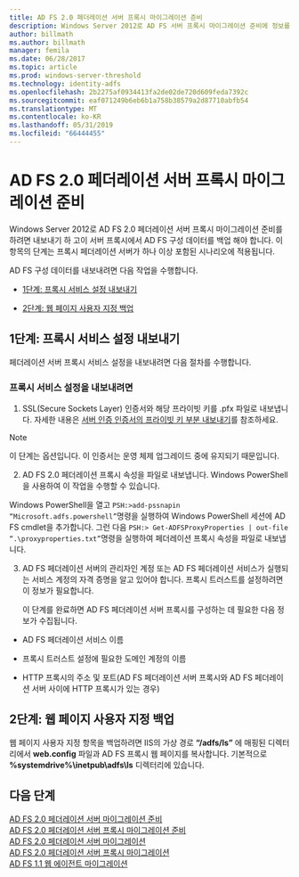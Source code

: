 ```yaml
---
title: AD FS 2.0 페더레이션 서버 프록시 마이그레이션 준비
description: Windows Server 2012로 AD FS 서버 프록시 마이그레이션 준비에 정보를 제공 합니다.
author: billmath
ms.author: billmath
manager: femila
ms.date: 06/28/2017
ms.topic: article
ms.prod: windows-server-threshold
ms.technology: identity-adfs
ms.openlocfilehash: 2b2275af0934413fa2de02de720d609feda7392c
ms.sourcegitcommit: eaf071249b6eb6b1a758b38579a2d87710abfb54
ms.translationtype: MT
ms.contentlocale: ko-KR
ms.lasthandoff: 05/31/2019
ms.locfileid: "66444455"
---
```

# <a name="prepare-to-migrate-the-ad-fs-20-federation-server-proxy"></a>AD FS 2.0 페더레이션 서버 프록시 마이그레이션 준비

Windows Server 2012로 AD FS 2.0 페더레이션 서버 프록시 마이그레이션 준비를 하려면 내보내기 하 고이 서버 프록시에서 AD FS 구성 데이터를 백업 해야 합니다.  이 항목의 단계는 프록시 페더레이션 서버가 하나 이상 포함된 시나리오에 적용됩니다.  
  
 AD FS 구성 데이터를 내보내려면 다음 작업을 수행합니다.  
  
-   [1단계: 프록시 서비스 설정 내보내기](#step-1-export-proxy-service-settings)  
  
-   [2단계: 웹 페이지 사용자 지정 백업](#step-2-back-up-webpage-customizations)  
  
##  <a name="step-1-export-proxy-service-settings"></a>1단계: 프록시 서비스 설정 내보내기  
 페더레이션 서버 프록시 서비스 설정을 내보내려면 다음 절차를 수행합니다.  
  
### <a name="to-export-proxy-service-settings"></a>프록시 서비스 설정을 내보내려면  
  
1.  SSL(Secure Sockets Layer) 인증서와 해당 프라이빗 키를 .pfx 파일로 내보냅니다. 자세한 내용은 [서버 인증 인증서의 프라이빗 키 부분 내보내기](export-the-private-key-portion-of-a-server-authentication-certificate.md)를 참조하세요.  
  
> [!NOTE]
>  이 단계는 옵션입니다. 이 인증서는 운영 체제 업그레이드 중에 유지되기 때문입니다.  
  
2. AD FS 2.0 페더레이션 프록시 속성을 파일로 내보냅니다. Windows PowerShell을 사용하여 이 작업을 수행할 수 있습니다.  
  
Windows PowerShell을 열고 `PSH:>add-pssnapin “Microsoft.adfs.powershell”`명령을 실행하여 Windows PowerShell 세션에 AD FS cmdlet을 추가합니다. 그런 다음 `PSH:> Get-ADFSProxyProperties | out-file “.\proxyproperties.txt”`명령을 실행하여 페더레이션 프록시 속성을 파일로 내보냅니다.  
  
3. AD FS 페더레이션 서버의 관리자인 계정 또는 AD FS 페더레이션 서비스가 실행되는 서비스 계정의 자격 증명을 알고 있어야 합니다.  프록시 트러스트를 설정하려면 이 정보가 필요합니다.  
  
   이 단계를 완료하면 AD FS 페더레이션 서버 프록시를 구성하는 데 필요한 다음 정보가 수집됩니다.  
  
-   AD FS 페더레이션 서비스 이름  
  
-   프록시 트러스트 설정에 필요한 도메인 계정의 이름  
  
-   HTTP 프록시의 주소 및 포트(AD FS 페더레이션 서버 프록시와 AD FS 페더레이션 서버 사이에 HTTP 프록시가 있는 경우)  
  
##  <a name="step-2-back-up-webpage-customizations"></a>2단계: 웹 페이지 사용자 지정 백업  
 웹 페이지 사용자 지정 항목을 백업하려면 IIS의 가상 경로 **“/adfs/ls”** 에 매핑된 디렉터리에서 **web.config** 파일과 AD FS 프록시 웹 페이지를 복사합니다.  기본적으로 **%systemdrive%\inetpub\adfs\ls** 디렉터리에 있습니다.  
  
## <a name="next-steps"></a>다음 단계
 [AD FS 2.0 페더레이션 서버 마이그레이션 준비](prepare-to-migrate-ad-fs-fed-server.md)   
 [AD FS 2.0 페더레이션 서버 프록시 마이그레이션 준비](prepare-to-migrate-ad-fs-fed-proxy.md)   
 [AD FS 2.0 페더레이션 서버 마이그레이션](migrate-the-ad-fs-fed-server.md)   
 [AD FS 2.0 페더레이션 서버 프록시 마이그레이션](migrate-the-ad-fs-2-fed-server-proxy.md)   
 [AD FS 1.1 웹 에이전트 마이그레이션](migrate-the-ad-fs-web-agent.md)